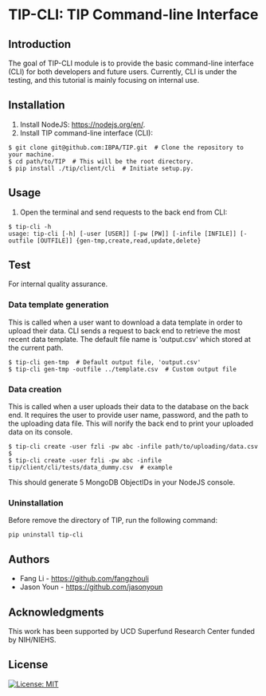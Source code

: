 # TIP-CLI: TIP Command-line Interface

## Introduction

The goal of TIP-CLI module is to provide the basic command-line interface (CLI) for both developers and future users. Currently, CLI is under the testing, and this tutorial is mainly focusing on internal use.

## Installation

1. Install NodeJS: https://nodejs.org/en/.
2. Install TIP command-line interface (CLI):
```
$ git clone git@github.com:IBPA/TIP.git  # Clone the repository to your machine.
$ cd path/to/TIP  # This will be the root directory.
$ pip install ./tip/client/cli  # Initiate setup.py.
```

## Usage

1. Open the terminal and send requests to the back end from CLI:
```
$ tip-cli -h
usage: tip-cli [-h] [-user [USER]] [-pw [PW]] [-infile [INFILE]] [-outfile [OUTFILE]] {gen-tmp,create,read,update,delete}
```

## Test

For internal quality assurance.

### Data template generation

This is called when a user want to download a data template in order to upload their data. CLI sends a request to back end to retrieve the most recent data template. The default file name is 'output.csv' which stored at the current path.
```console
$ tip-cli gen-tmp  # Default output file, 'output.csv'
$ tip-cli gen-tmp -outfile ../template.csv  # Custom output file
```

### Data creation

This is called when a user uploads their data to the database on the back end. It requires the user to provide user name, password, and the path to the uploading data file. This will norify the back end to print your uploaded data on its console.
```console
$ tip-cli create -user fzli -pw abc -infile path/to/uploading/data.csv
$
$ tip-cli create -user fzli -pw abc -infile tip/client/cli/tests/data_dummy.csv  # example
```
This should generate 5 MongoDB ObjectIDs in your NodeJS console.

### Uninstallation

Before remove the directory of TIP, run the following command:

```console
pip uninstall tip-cli
```

## Authors

- Fang Li - https://github.com/fangzhouli
- Jason Youn - https://github.com/jasonyoun

## Acknowledgments

This work has been supported by UCD Superfund Research Center funded by NIH/NIEHS.

## License

[![License: MIT](https://img.shields.io/badge/License-MIT-yellow.svg)](https://opensource.org/licenses/MIT)
